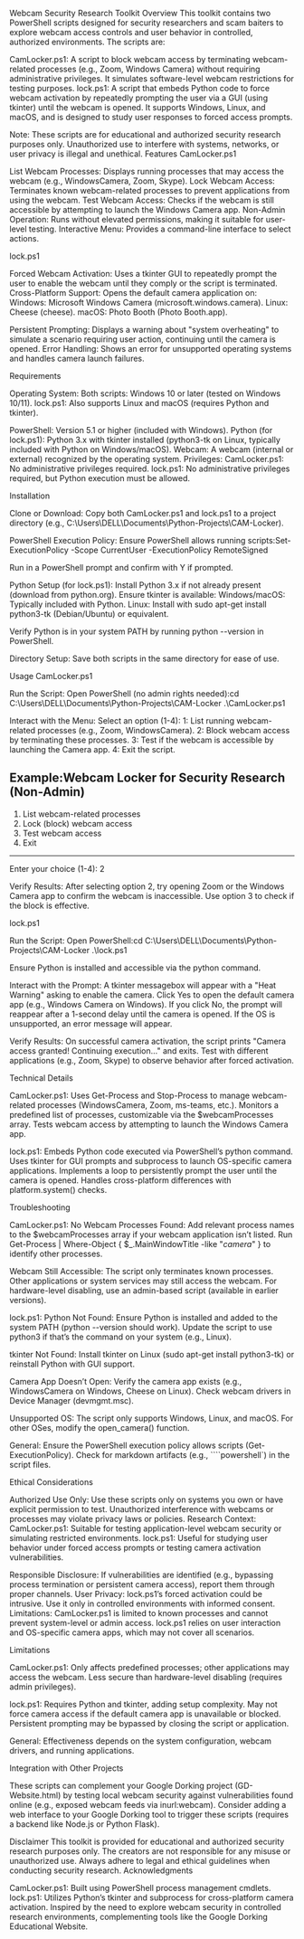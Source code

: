 Webcam Security Research Toolkit
Overview
This toolkit contains two PowerShell scripts designed for security researchers and scam baiters to explore webcam access controls and user behavior in controlled, authorized environments. The scripts are:

CamLocker.ps1: A script to block webcam access by terminating webcam-related processes (e.g., Zoom, Windows Camera) without requiring administrative privileges. It simulates software-level webcam restrictions for testing purposes.
lock.ps1: A script that embeds Python code to force webcam activation by repeatedly prompting the user via a GUI (using tkinter) until the webcam is opened. It supports Windows, Linux, and macOS, and is designed to study user responses to forced access prompts.

Note: These scripts are for educational and authorized security research purposes only. Unauthorized use to interfere with systems, networks, or user privacy is illegal and unethical.
Features
CamLocker.ps1

List Webcam Processes: Displays running processes that may access the webcam (e.g., WindowsCamera, Zoom, Skype).
Lock Webcam Access: Terminates known webcam-related processes to prevent applications from using the webcam.
Test Webcam Access: Checks if the webcam is still accessible by attempting to launch the Windows Camera app.
Non-Admin Operation: Runs without elevated permissions, making it suitable for user-level testing.
Interactive Menu: Provides a command-line interface to select actions.

lock.ps1

Forced Webcam Activation: Uses a tkinter GUI to repeatedly prompt the user to enable the webcam until they comply or the script is terminated.
Cross-Platform Support: Opens the default camera application on:
Windows: Microsoft Windows Camera (microsoft.windows.camera).
Linux: Cheese (cheese).
macOS: Photo Booth (Photo Booth.app).


Persistent Prompting: Displays a warning about "system overheating" to simulate a scenario requiring user action, continuing until the camera is opened.
Error Handling: Shows an error for unsupported operating systems and handles camera launch failures.

Requirements

Operating System:
Both scripts: Windows 10 or later (tested on Windows 10/11).
lock.ps1: Also supports Linux and macOS (requires Python and tkinter).


PowerShell: Version 5.1 or higher (included with Windows).
Python (for lock.ps1): Python 3.x with tkinter installed (python3-tk on Linux, typically included with Python on Windows/macOS).
Webcam: A webcam (internal or external) recognized by the operating system.
Privileges:
CamLocker.ps1: No administrative privileges required.
lock.ps1: No administrative privileges required, but Python execution must be allowed.



Installation

Clone or Download:
Copy both CamLocker.ps1 and lock.ps1 to a project directory (e.g., C:\Users\DELL\Documents\Python-Projects\CAM-Locker).


PowerShell Execution Policy:
Ensure PowerShell allows running scripts:Set-ExecutionPolicy -Scope CurrentUser -ExecutionPolicy RemoteSigned


Run in a PowerShell prompt and confirm with Y if prompted.




Python Setup (for lock.ps1):
Install Python 3.x if not already present (download from python.org).
Ensure tkinter is available:
Windows/macOS: Typically included with Python.
Linux: Install with sudo apt-get install python3-tk (Debian/Ubuntu) or equivalent.


Verify Python is in your system PATH by running python --version in PowerShell.


Directory Setup:
Save both scripts in the same directory for ease of use.



Usage
CamLocker.ps1

Run the Script:
Open PowerShell (no admin rights needed):cd C:\Users\DELL\Documents\Python-Projects\CAM-Locker
.\CamLocker.ps1




Interact with the Menu:
Select an option (1-4):
1: List running webcam-related processes (e.g., Zoom, WindowsCamera).
2: Block webcam access by terminating these processes.
3: Test if the webcam is accessible by launching the Camera app.
4: Exit the script.


Example:Webcam Locker for Security Research (Non-Admin)
-----------------------------------
1. List webcam-related processes
2. Lock (block) webcam access
3. Test webcam access
4. Exit
-----------------------------------
Enter your choice (1-4): 2




Verify Results:
After selecting option 2, try opening Zoom or the Windows Camera app to confirm the webcam is inaccessible.
Use option 3 to check if the block is effective.



lock.ps1

Run the Script:
Open PowerShell:cd C:\Users\DELL\Documents\Python-Projects\CAM-Locker
.\lock.ps1


Ensure Python is installed and accessible via the python command.


Interact with the Prompt:
A tkinter messagebox will appear with a "Heat Warning" asking to enable the camera.
Click Yes to open the default camera app (e.g., Windows Camera on Windows).
If you click No, the prompt will reappear after a 1-second delay until the camera is opened.
If the OS is unsupported, an error message will appear.


Verify Results:
On successful camera activation, the script prints "Camera access granted! Continuing execution..." and exits.
Test with different applications (e.g., Zoom, Skype) to observe behavior after forced activation.



Technical Details

CamLocker.ps1:
Uses Get-Process and Stop-Process to manage webcam-related processes (WindowsCamera, Zoom, ms-teams, etc.).
Monitors a predefined list of processes, customizable via the $webcamProcesses array.
Tests webcam access by attempting to launch the Windows Camera app.


lock.ps1:
Embeds Python code executed via PowerShell’s python command.
Uses tkinter for GUI prompts and subprocess to launch OS-specific camera applications.
Implements a loop to persistently prompt the user until the camera is opened.
Handles cross-platform differences with platform.system() checks.



Troubleshooting

CamLocker.ps1:
No Webcam Processes Found:
Add relevant process names to the $webcamProcesses array if your webcam application isn’t listed.
Run Get-Process | Where-Object { $_.MainWindowTitle -like "*camera*" } to identify other processes.


Webcam Still Accessible:
The script only terminates known processes. Other applications or system services may still access the webcam.
For hardware-level disabling, use an admin-based script (available in earlier versions).




lock.ps1:
Python Not Found:
Ensure Python is installed and added to the system PATH (python --version should work).
Update the script to use python3 if that’s the command on your system (e.g., Linux).


tkinter Not Found:
Install tkinter on Linux (sudo apt-get install python3-tk) or reinstall Python with GUI support.


Camera App Doesn’t Open:
Verify the camera app exists (e.g., WindowsCamera on Windows, Cheese on Linux).
Check webcam drivers in Device Manager (devmgmt.msc).


Unsupported OS:
The script only supports Windows, Linux, and macOS. For other OSes, modify the open_camera() function.




General:
Ensure the PowerShell execution policy allows scripts (Get-ExecutionPolicy).
Check for markdown artifacts (e.g., ````powershell`) in the script files.



Ethical Considerations

Authorized Use Only: Use these scripts only on systems you own or have explicit permission to test. Unauthorized interference with webcams or processes may violate privacy laws or policies.
Research Context:
CamLocker.ps1: Suitable for testing application-level webcam security or simulating restricted environments.
lock.ps1: Useful for studying user behavior under forced access prompts or testing camera activation vulnerabilities.


Responsible Disclosure: If vulnerabilities are identified (e.g., bypassing process termination or persistent camera access), report them through proper channels.
User Privacy: lock.ps1’s forced activation could be intrusive. Use it only in controlled environments with informed consent.
Limitations:
CamLocker.ps1 is limited to known processes and cannot prevent system-level or admin access.
lock.ps1 relies on user interaction and OS-specific camera apps, which may not cover all scenarios.



Limitations

CamLocker.ps1:
Only affects predefined processes; other applications may access the webcam.
Less secure than hardware-level disabling (requires admin privileges).


lock.ps1:
Requires Python and tkinter, adding setup complexity.
May not force camera access if the default camera app is unavailable or blocked.
Persistent prompting may be bypassed by closing the script or application.


General: Effectiveness depends on the system configuration, webcam drivers, and running applications.

Integration with Other Projects

These scripts can complement your Google Dorking project (GD-Website.html) by testing local webcam security against vulnerabilities found online (e.g., exposed webcam feeds via inurl:webcam).
Consider adding a web interface to your Google Dorking tool to trigger these scripts (requires a backend like Node.js or Python Flask).

Disclaimer
This toolkit is provided for educational and authorized security research purposes only. The creators are not responsible for any misuse or unauthorized use. Always adhere to legal and ethical guidelines when conducting security research.
Acknowledgments

CamLocker.ps1: Built using PowerShell process management cmdlets.
lock.ps1: Utilizes Python’s tkinter and subprocess for cross-platform camera activation.
Inspired by the need to explore webcam security in controlled research environments, complementing tools like the Google Dorking Educational Website.


